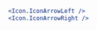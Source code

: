 <style>[data-preview="Icon"] svg {font-size: 1.5em; margin: .5rem}</style>

```jsx
<Icon.IconArrowLeft />
<Icon.IconArrowRight />
```
